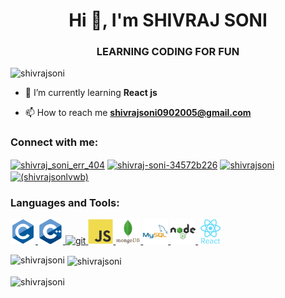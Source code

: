 
<h1 align="center">Hi 👋, I'm SHIVRAJ SONI</h1>
<h3 align="center">LEARNING CODING FOR FUN</h3>


<p align="left"> <img src="https://komarev.com/ghpvc/?username=shivrajsoni&label=Profile%20views&color=0e75b6&style=flat" alt="shivrajsoni" /> </p>

- 🌱 I’m currently learning **React js**

- 📫 How to reach me **shivrajsoni0902005@gmail.com**

<h3 align="left">Connect with me:</h3>
<p align="left">
<a href="https://dev.to/shivraj_soni_err_404" target="blank"><img align="center" src="https://raw.githubusercontent.com/rahuldkjain/github-profile-readme-generator/master/src/images/icons/Social/devto.svg" alt="shivraj_soni_err_404" height="30" width="40" /></a>
<a href="https://linkedin.com/in/shivraj-soni-34572b226" target="blank"><img align="center" src="https://raw.githubusercontent.com/rahuldkjain/github-profile-readme-generator/master/src/images/icons/Social/linked-in-alt.svg" alt="shivraj-soni-34572b226" height="30" width="40" /></a>
<a href="https://www.leetcode.com/shivrajsoni" target="blank"><img align="center" src="https://raw.githubusercontent.com/rahuldkjain/github-profile-readme-generator/master/src/images/icons/Social/leet-code.svg" alt="shivrajsoni" height="30" width="40" /></a>
<a href="https://auth.geeksforgeeks.org/user/(shivrajsonlvwb)" target="blank"><img align="center" src="https://raw.githubusercontent.com/rahuldkjain/github-profile-readme-generator/master/src/images/icons/Social/geeks-for-geeks.svg" alt="(shivrajsonlvwb)" height="30" width="40" /></a>
</p>

<h3 align="left">Languages and Tools:</h3>
<p align="left"> <a href="https://www.cprogramming.com/" target="_blank" rel="noreferrer"> <img src="https://raw.githubusercontent.com/devicons/devicon/master/icons/c/c-original.svg" alt="c" width="40" height="40"/> </a> <a href="https://www.w3schools.com/cpp/" target="_blank" rel="noreferrer"> <img src="https://raw.githubusercontent.com/devicons/devicon/master/icons/cplusplus/cplusplus-original.svg" alt="cplusplus" width="40" height="40"/> </a> <a href="https://git-scm.com/" target="_blank" rel="noreferrer"> <img src="https://www.vectorlogo.zone/logos/git-scm/git-scm-icon.svg" alt="git" width="40" height="40"/> </a> <a href="https://developer.mozilla.org/en-US/docs/Web/JavaScript" target="_blank" rel="noreferrer"> <img src="https://raw.githubusercontent.com/devicons/devicon/master/icons/javascript/javascript-original.svg" alt="javascript" width="40" height="40"/> </a> <a href="https://www.mongodb.com/" target="_blank" rel="noreferrer"> <img src="https://raw.githubusercontent.com/devicons/devicon/master/icons/mongodb/mongodb-original-wordmark.svg" alt="mongodb" width="40" height="40"/> </a> <a href="https://www.mysql.com/" target="_blank" rel="noreferrer"> <img src="https://raw.githubusercontent.com/devicons/devicon/master/icons/mysql/mysql-original-wordmark.svg" alt="mysql" width="40" height="40"/> </a> <a href="https://nodejs.org" target="_blank" rel="noreferrer"> <img src="https://raw.githubusercontent.com/devicons/devicon/master/icons/nodejs/nodejs-original-wordmark.svg" alt="nodejs" width="40" height="40"/> </a> <a href="https://reactjs.org/" target="_blank" rel="noreferrer"> <img src="https://raw.githubusercontent.com/devicons/devicon/master/icons/react/react-original-wordmark.svg" alt="react" width="40" height="40"/> </a> </p>

<p><img align="left" src="https://github-readme-stats.vercel.app/api/top-langs?username=shivrajsoni&show_icons=true&locale=en&layout=compact" alt="shivrajsoni" /></p>

<p>&nbsp;<img align="center" src="https://github-readme-stats.vercel.app/api?username=shivrajsoni&show_icons=true&locale=en" alt="shivrajsoni" /></p>

<p><img align="center" src="https://github-readme-streak-stats.herokuapp.com/?user=shivrajsoni&" alt="shivrajsoni" /></p>

<!--
**Shivrajsoni/Shivrajsoni** is a ✨ _special_ ✨ repository because its `README.md` (this file) appears on your GitHub profile.

Here are some ideas to get you started:

- 🔭 I’m currently working on ...
- 🌱 I’m currently learning ...
- 👯 I’m looking to collaborate on ...
- 🤔 I’m looking for help with ...
- 💬 Ask me about ...
- 📫 How to reach me: ...
- 😄 Pronouns: ...
- ⚡ Fun fact: ...
-->
